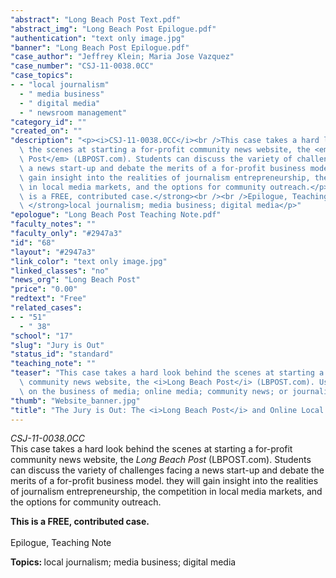 ```yaml
---
"abstract": "Long Beach Post Text.pdf"
"abstract_img": "Long Beach Post Epilogue.pdf"
"authentication": "text only image.jpg"
"banner": "Long Beach Post Epilogue.pdf"
"case_author": "Jeffrey Klein; Maria Jose Vazquez"
"case_number": "CSJ-11-0038.0CC"
"case_topics":
- - "local journalism"
  - " media business"
  - " digital media"
  - " newsroom management"
"category_id": ""
"created_on": ""
"description": "<p><i>CSJ-11-0038.0CC</i><br />This case takes a hard look behind\
  \ the scenes at starting a for-profit community news website, the <em>Long Beach\
  \ Post</em> (LBPOST.com). Students can discuss the variety of challenges facing\
  \ a news start-up and debate the merits of a for-profit business model. they will\
  \ gain insight into the realities of journalism entrepreneurship, the competition\
  \ in local media markets, and the options for community outreach.</p><p><strong>This\
  \ is a FREE, contributed case.</strong><br /><br />Epilogue, Teaching Note</p><p><strong>Topics:\
  \ </strong>local journalism; media business; digital media</p>"
"epologue": "Long Beach Post Teaching Note.pdf"
"faculty_notes": ""
"faculty_only": "#2947a3"
"id": "68"
"layout": "#2947a3"
"link_color": "text only image.jpg"
"linked_classes": "no"
"news_org": "Long Beach Post"
"price": "0.00"
"redtext": "Free"
"related_cases":
- - "51"
  - " 38"
"school": "17"
"slug": "Jury is Out"
"status_id": "standard"
"teaching_note": ""
"teaser": "This case takes a hard look behind the scenes at starting a for-profit\
  \ community news website, the <i>Long Beach Post</i> (LBPOST.com). Use in courses\
  \ on the business of media; online media; community news; or journalism entrepreneurship."
"thumb": "Website_banner.jpg"
"title": "The Jury is Out: The <i>Long Beach Post</i> and Online Local News"
---
```

<p><i>CSJ-11-0038.0CC</i><br />This case takes a hard look behind the scenes at starting a for-profit community news website, the <em>Long Beach Post</em> (LBPOST.com). Students can discuss the variety of challenges facing a news start-up and debate the merits of a for-profit business model. they will gain insight into the realities of journalism entrepreneurship, the competition in local media markets, and the options for community outreach.</p><p><strong>This is a FREE, contributed case.</strong><br /><br />Epilogue, Teaching Note</p><p><strong>Topics: </strong>local journalism; media business; digital media</p>
